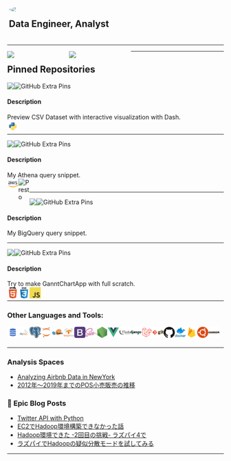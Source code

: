 <img align="left" src="https://avatars.githubusercontent.com/u/47899653?s=460&u=4d045aeb2a755a4e55078c873efe12848d93a220&v=4" style="width:15vw;height:auto;border-radius: 50%;margin:4px;" />
<div align="left" style="padding:4px;">
  <h2>Data Engineer, Analyst</h2>
  
</div>

<hr>
<div>
  <a href="https://github.com/anuraghazra/github-readme-stats">
    <img align="left" src="https://github-readme-stats.vercel.app/api?username=YaCpotato&count_private=true&show_icons=true" style="width:15vw;" />
  </a>
  <a href="https://github.com/anuraghazra/github-readme-stats">
    <img align="left" src="https://github-readme-stats.vercel.app/api/top-langs/?username=YaCpotato&layout=compact" style="width:15vw;" />
  </a>
</div>
<hr>

<h2>Pinned Repositories</h2>

![GitHub Extra Pins](https://github-readme-stats.vercel.app/api/pin/?username=YaCpotato&repo=Dash-dataset-view)
<a href="https://github.com/YaCpotato/Dash-dataset-view">
  <img align="left" src="https://github-readme-stats.vercel.app/api/pin/?username=YaCpotato&repo=Dash-dataset-view" />
</a>
#### Description
Preview CSV Dataset with interactive visualization with Dash.<br>
<img align="left" alt="Python" width="26px" src="https://raw.githubusercontent.com/github/explore/80688e429a7d4ef2fca1e82350fe8e3517d3494d/topics/python/python.png" /><br>
<hr>

![GitHub Extra Pins](https://github-readme-stats.vercel.app/api/pin/?username=YaCpotato&repo=Athena--)
<a href="https://github.com/YaCpotato/Athena--">
  <img align="left" src="https://github-readme-stats.vercel.app/api/pin/?username=YaCpotato&repo=Athena--" />
</a>
#### Description
My Athena query snippet.<br>
<img align="left" alt="AWS" width="26px" src="https://raw.githubusercontent.com/github/explore/fbceb94436312b6dacde68d122a5b9c7d11f9524/topics/aws/aws.png" />
<img align="left" alt="Presto" width="26px" src="https://user-images.githubusercontent.com/47899653/112152062-3a9d5480-8c25-11eb-8b62-cceecd56edc1.png" /><br>
<hr>

![GitHub Extra Pins](https://github-readme-stats.vercel.app/api/pin/?username=YaCpotato&repo=BigQuery)
<a href="https://github.com/YaCpotato/BigQuery">
  <img align="left" src="https://github-readme-stats.vercel.app/api/pin/?username=YaCpotato&repo=BigQuery" />
</a>
#### Description
My BigQuery query snippet.<br>
<hr>

![GitHub Extra Pins](https://github-readme-stats.vercel.app/api/pin/?username=YaCpotato&repo=GanttChart)
<a href="https://github.com/YaCpotato/GanttChart">
  <img align="left" src="https://github-readme-stats.vercel.app/api/pin/?username=YaCpotato&repo=GanttChart" />
</a>
#### Description
Try to make GanntChartApp with full scratch.<br>
<img align="left" alt="HTML5" width="26px" src="https://raw.githubusercontent.com/github/explore/80688e429a7d4ef2fca1e82350fe8e3517d3494d/topics/html/html.png" />
<img align="left" alt="CSS3" width="26px" src="https://raw.githubusercontent.com/github/explore/80688e429a7d4ef2fca1e82350fe8e3517d3494d/topics/css/css.png" />
<img align="left" alt="JavaScript" width="26px" src="https://raw.githubusercontent.com/github/explore/80688e429a7d4ef2fca1e82350fe8e3517d3494d/topics/javascript/javascript.png" /><br>
<hr>

### Other Languages and Tools:

<!--Data Engineering-->
<img align="left" alt="SQL" width="26px" src="https://raw.githubusercontent.com/github/explore/80688e429a7d4ef2fca1e82350fe8e3517d3494d/topics/sql/sql.png" />
<img align="left" alt="MySQL" width="26px" src="https://raw.githubusercontent.com/github/explore/80688e429a7d4ef2fca1e82350fe8e3517d3494d/topics/mysql/mysql.png" />
<img align="left" alt="Postgres" width="26px" src="https://raw.githubusercontent.com/github/explore/80688e429a7d4ef2fca1e82350fe8e3517d3494d/topics/postgresql/postgresql.png" />
<img align="left" alt="Jupyter" width="26px" src="https://raw.githubusercontent.com/github/explore/80688e429a7d4ef2fca1e82350fe8e3517d3494d/topics/jupyter-notebook/jupyter-notebook.png" />
<img align="left" alt="ScikitLearn" width="26px" src="https://raw.githubusercontent.com/github/explore/80688e429a7d4ef2fca1e82350fe8e3517d3494d/topics/scikit-learn/scikit-learn.png" />
<img align="left" alt="Tensorflow" width="26px" src="https://raw.githubusercontent.com/github/explore/80688e429a7d4ef2fca1e82350fe8e3517d3494d/topics/tensorflow/tensorflow.png" />
<!--End Data Engineering-->

<!--Web Programming-->
<img align="left" alt="BootStrap" width="26px" src="https://raw.githubusercontent.com/github/explore/80688e429a7d4ef2fca1e82350fe8e3517d3494d/topics/bootstrap/bootstrap.png" />
<img align="left" alt="Sass" width="26px" src="https://raw.githubusercontent.com/github/explore/80688e429a7d4ef2fca1e82350fe8e3517d3494d/topics/sass/sass.png" />
<img align="left" alt="Node.js" width="26px" src="https://raw.githubusercontent.com/github/explore/80688e429a7d4ef2fca1e82350fe8e3517d3494d/topics/nodejs/nodejs.png" />
<img align="left" alt="Vuejs" width="26px" src="https://raw.githubusercontent.com/github/explore/80688e429a7d4ef2fca1e82350fe8e3517d3494d/topics/vue/vue.png" />

<img align="left" alt="Flask" width="26px" src="https://raw.githubusercontent.com/github/explore/80688e429a7d4ef2fca1e82350fe8e3517d3494d/topics/flask/flask.png" />
<img align="left" alt="Django" width="26px" src="https://raw.githubusercontent.com/github/explore/80688e429a7d4ef2fca1e82350fe8e3517d3494d/topics/django/django.png" />
<img align="left" alt="Laravel" width="26px" src="https://raw.githubusercontent.com/github/explore/56a826d05cf762b2b50ecbe7d492a839b04f3fbf/topics/laravel/laravel.png" />
<!--End Web Programming-->

<!--Cloud Engineering-->
<!--End Cloud Engineering-->

<!--Other Engineering-->
<img align="left" alt="Git" width="26px" src="https://raw.githubusercontent.com/github/explore/80688e429a7d4ef2fca1e82350fe8e3517d3494d/topics/git/git.png" />
<img align="left" alt="GitHub" width="26px" src="https://raw.githubusercontent.com/github/explore/78df643247d429f6cc873026c0622819ad797942/topics/github/github.png" />
<img align="left" alt="Docker" width="26px" src="https://raw.githubusercontent.com/github/explore/80688e429a7d4ef2fca1e82350fe8e3517d3494d/topics/docker/docker.png" />
<img align="left" alt="Firebase" width="26px" src="https://raw.githubusercontent.com/github/explore/80688e429a7d4ef2fca1e82350fe8e3517d3494d/topics/firebase/firebase.png" />
<!--End Other Engineering-->

<img align="left" alt="Ubuntu" width="26px" src="https://raw.githubusercontent.com/github/explore/80688e429a7d4ef2fca1e82350fe8e3517d3494d/topics/ubuntu/ubuntu.png" />
<img align="left" alt="Minecraft" width="26px" src="https://raw.githubusercontent.com/github/explore/80688e429a7d4ef2fca1e82350fe8e3517d3494d/topics/minecraft/minecraft.png" />

<br />
<br />

---
### Analysis Spaces
- [Analyzing Airbnb Data in NewYork](https://zenn.dev/yassh_i/scraps/f99608c656af3b)
- [2012年～2019年までのPOS小売販売の推移](https://public.tableau.com/profile/yasshieeee#!/vizhome/1_15959457613200/sheet16)

### 📕 Epic Blog Posts
<!-- BLOG-POST-LIST:START -->
- [Twitter API with Python](https://yasshieeee.hatenablog.com/entry/2020/05/07/164010?_ga=2.201294186.592220747.1597242419-673425823.1561356622)
- [EC2でHadoop環境構築できなかった話](https://zenn.dev/yassh_i/articles/6c5cab552c3b49/)
- [Hadoop環境できた -2回目の挑戦- ラズパイ4で](https://zenn.dev/yassh_i/articles/33d00fb94e7adb/)
- [ラズパイでHadoopの疑似分散モードを試してみる](https://zenn.dev/yassh_i/articles/d062a59053324a/)
<!-- BLOG-POST-LIST:END -->

---
